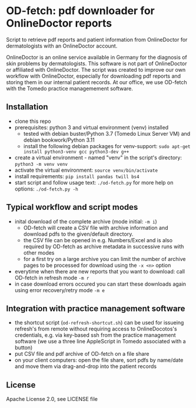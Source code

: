 # OD-fetch: pdf downloader for OnlineDoctor reports

Script to retrieve pdf reports and patient information from OnlineDoctor for dermatologists with an OnlineDoctor account.

OnlineDoctor is an online service available in Germany for the diagnosis of skin problems by dermatologists. This software is not part of OnlineDoctor or affiliated with OnlineDoctor. The script was created to improve our own workflow with OnlineDoctor, especially for downloading pdf reports and storing them in our internal patient records. At our office, we use OD-fetch with the Tomedo practice managemement software.

## Installation

* clone this repo
* prerequisites: python 3 and virtual environment (venv) installed
  * tested with debian buster/Python 3.7 (Tomedo Linux Server VM) and debian bookwork/Python 3.11
  * install the following debian packages for venv-support: ``sudo apt-get install python3-venv gcc python3-dev g++``
* create a virtual environment - named "venv" in the script's directory: ``python3 -m venv venv``
* activate the virtual environment: ``source venv/bin/activate``
* install requirements: ``pip install pandas twill bs4``
* start script and follow usage text: ``./od-fetch.py`` for more help on options: ``./od-fetch.py -h``

## Typical workflow and script modes

* inital download of the complete archive (mode initial: ``-m i``)
  * OD-fetch will create a CSV file with archive information and download pdfs to the given/default directory. 
  * the CSV file can be opened in e.g. Numbers/Excel and is also required by OD-fetch as archive metadata in successive runs with other modes
  * for a first try on a large archive you can limit the number of archive pages to be processed for download using the ``-x <n>`` option
* everytime when there are new reports that you want to download: call OD-fetch in refresh mode ``-m r``
* in case download errors occured you can start these downloads again using error recovery/retry mode ``-m e``

## Integration with practice management software

* the shortcut script (``od-refresh-shortcut.sh``) can be used for issueing refresh's from remote without requiring access to OnlineDocotos's credentials, e.g. via key-based ssh from the practice management software (we use a three line AppleScript in Tomedo associated with a button)
* put CSV file and pdf archive of OD-fetch on a file share
* on your client computers: open the file share, sort pdfs by name/date and move them via drag-and-drop into the patient records

## License

Apache License 2.0, see LICENSE file
